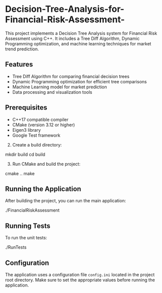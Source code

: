 # Decision-Tree-Analysis-for-Financial-Risk-Assessment-

This project implements a Decision Tree Analysis system for Financial Risk Assessment using C++. It includes a Tree Diff Algorithm, Dynamic Programming optimization, and machine learning techniques for market trend prediction.

## Features

- Tree Diff Algorithm for comparing financial decision trees
- Dynamic Programming optimization for efficient tree comparisons
- Machine Learning model for market prediction
- Data processing and visualization tools

## Prerequisites

- C++17 compatible compiler
- CMake (version 3.12 or higher)
- Eigen3 library
- Google Test framework

2. Create a build directory:

mkdir build cd build


3. Run CMake and build the project:

cmake .. make


## Running the Application

After building the project, you can run the main application:


./FinancialRiskAssessment


## Running Tests

To run the unit tests:


./RunTests


## Configuration

The application uses a configuration file `config.ini` located in the project root directory. Make sure to set the appropriate values before running the application.
